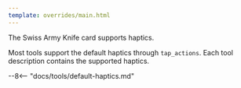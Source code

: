 ```yaml
---
template: overrides/main.html
---
```


The Swiss Army Knife card supports haptics.

Most tools support the default haptics through `tap_actions`. Each tool description contains the supported haptics.

--8<-- "docs/tools/default-haptics.md"

